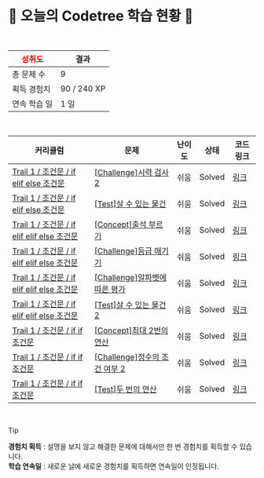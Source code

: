 # 🌲 오늘의 Codetree 학습 현황 🌲

<br />

| <span style="color:red;display:block;text-align:center;"> **성취도**</span> | 결과 |
|---|---|
| 총 문제 수 | 9 |
| 획득 경험치 | 90 / 240 XP |
| 연속 학습 일 | 1 일 |

<br />

|커리큘럼|문제|난이도|상태|코드 링크|
|---|---|---|---|---|
|[Trail 1 / 조건문 / if elif else 조건문](https://https://en.codetree.ai/trail-info/novice-low/)|[[Challenge]시력 검사 2](https://https://en.codetree.ai/trails/complete/curated-cards/challenge-eye-test-2/)|쉬움|Solved|[링크](https://github.com/sh694090/baekjoonSeoli/blob/main/250101/%EC%8B%9C%EB%A0%A5%20%EA%B2%80%EC%82%AC%202/eye-test-2.py)|
|[Trail 1 / 조건문 / if elif else 조건문](https://https://en.codetree.ai/trail-info/novice-low/)|[[Test]살 수 있는 물건](https://https://en.codetree.ai/trails/complete/curated-cards/test-things-able-to-buy/)|쉬움|Solved|[링크](https://github.com/sh694090/baekjoonSeoli/blob/main/250101/%EC%82%B4%20%EC%88%98%20%EC%9E%88%EB%8A%94%20%EB%AC%BC%EA%B1%B4/things-able-to-buy.py)|
|[Trail 1 / 조건문 / if elif elif else 조건문](https://https://en.codetree.ai/trail-info/novice-low/)|[[Concept]출석 부르기](https://https://en.codetree.ai/trails/complete/curated-cards/intro-calling-attendance/)|쉬움|Solved|[링크](https://github.com/sh694090/baekjoonSeoli/blob/main/250101/%EC%B6%9C%EC%84%9D%20%EB%B6%80%EB%A5%B4%EA%B8%B0/calling-attendance.py)|
|[Trail 1 / 조건문 / if elif elif else 조건문](https://https://en.codetree.ai/trail-info/novice-low/)|[[Challenge]등급 매기기](https://https://en.codetree.ai/trails/complete/curated-cards/challenge-ranking/)|쉬움|Solved|[링크](https://github.com/sh694090/baekjoonSeoli/blob/main/250101/%EB%93%B1%EA%B8%89%20%EB%A7%A4%EA%B8%B0%EA%B8%B0/ranking.py)|
|[Trail 1 / 조건문 / if elif elif else 조건문](https://https://en.codetree.ai/trail-info/novice-low/)|[[Challenge]알파벳에 따른 평가](https://https://en.codetree.ai/trails/complete/curated-cards/challenge-evaluation-by-alphabet/)|쉬움|Solved|[링크](https://github.com/sh694090/baekjoonSeoli/blob/main/250101/%EC%95%8C%ED%8C%8C%EB%B2%B3%EC%97%90%20%EB%94%B0%EB%A5%B8%20%ED%8F%89%EA%B0%80/evaluation-by-alphabet.py)|
|[Trail 1 / 조건문 / if elif elif else 조건문](https://https://en.codetree.ai/trail-info/novice-low/)|[[Test]살 수 있는 물건 2](https://https://en.codetree.ai/trails/complete/curated-cards/test-things-able-to-buy-2/)|쉬움|Solved|[링크](https://github.com/sh694090/baekjoonSeoli/blob/main/250101/%EC%82%B4%20%EC%88%98%20%EC%9E%88%EB%8A%94%20%EB%AC%BC%EA%B1%B4%202/things-able-to-buy-2.py)|
|[Trail 1 / 조건문 / if if 조건문](https://https://en.codetree.ai/trail-info/novice-low/)|[[Concept]최대 2번의 연산](https://https://en.codetree.ai/trails/complete/curated-cards/intro-up-to-2-calculations/)|쉬움|Solved|[링크](https://github.com/sh694090/baekjoonSeoli/blob/main/250101/%EC%B5%9C%EB%8C%80%202%EB%B2%88%EC%9D%98%20%EC%97%B0%EC%82%B0/up-to-2-calculations.py)|
|[Trail 1 / 조건문 / if if 조건문](https://https://en.codetree.ai/trail-info/novice-low/)|[[Challenge]정수의 조건 여부 2](https://https://en.codetree.ai/trails/complete/curated-cards/challenge-numbers-condition-2/)|쉬움|Solved|[링크](https://github.com/sh694090/baekjoonSeoli/blob/main/250101/%EC%A0%95%EC%88%98%EC%9D%98%20%EC%A1%B0%EA%B1%B4%20%EC%97%AC%EB%B6%80%202/numbers-condition-2.py)|
|[Trail 1 / 조건문 / if if 조건문](https://https://en.codetree.ai/trail-info/novice-low/)|[[Test]두 번의 연산](https://https://en.codetree.ai/trails/complete/curated-cards/test-two-operations/)|쉬움|Solved|[링크](https://github.com/sh694090/baekjoonSeoli/blob/main/250101/%EB%91%90%20%EB%B2%88%EC%9D%98%20%EC%97%B0%EC%82%B0/two-operations.py)|


<br />

> [!TIP]
> **경험치 획득** : 설명을 보지 않고 해결한 문제에 대해서만 한 번 경험치를 획득할 수 있습니다.  
> **학습 연속일** : 새로운 날에 새로운 경험치를 획득하면 연속일이 인정됩니다.

